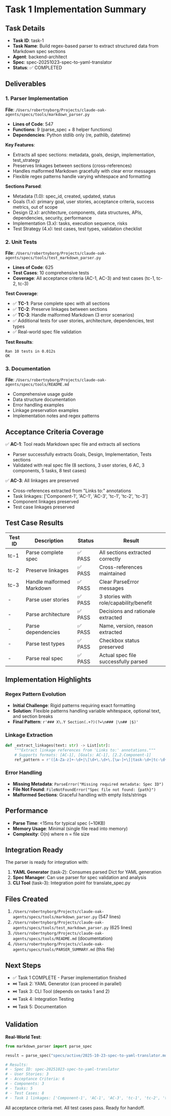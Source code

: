 # Task 1 Implementation Summary

## Task Details

- **Task ID**: task-1
- **Task Name**: Build regex-based parser to extract structured data from Markdown spec sections
- **Agent**: backend-architect
- **Spec**: spec-20251023-spec-to-yaml-translator
- **Status**: ✅ COMPLETED

## Deliverables

### 1. Parser Implementation
**File**: `/Users/robertnyborg/Projects/claude-oak-agents/specs/tools/markdown_parser.py`
- **Lines of Code**: 547
- **Functions**: 9 (parse_spec + 8 helper functions)
- **Dependencies**: Python stdlib only (re, pathlib, datetime)

**Key Features**:
- Extracts all spec sections: metadata, goals, design, implementation, test_strategy
- Preserves linkages between sections (cross-references)
- Handles malformed Markdown gracefully with clear error messages
- Flexible regex patterns handle varying whitespace and formatting

**Sections Parsed**:
- Metadata (1.0): spec_id, created, updated, status
- Goals (1.x): primary goal, user stories, acceptance criteria, success metrics, out of scope
- Design (2.x): architecture, components, data structures, APIs, dependencies, security, performance
- Implementation (3.x): tasks, execution sequence, risks
- Test Strategy (4.x): test cases, test types, validation checklist

### 2. Unit Tests
**File**: `/Users/robertnyborg/Projects/claude-oak-agents/specs/tools/test_markdown_parser.py`
- **Lines of Code**: 625
- **Test Cases**: 10 comprehensive tests
- **Coverage**: All acceptance criteria (AC-1, AC-3) and test cases (tc-1, tc-2, tc-3)

**Test Coverage**:
- ✅ **TC-1**: Parse complete spec with all sections
- ✅ **TC-2**: Preserve linkages between sections
- ✅ **TC-3**: Handle malformed Markdown (3 error scenarios)
- ✅ Additional tests for user stories, architecture, dependencies, test types
- ✅ Real-world spec file validation

**Test Results**:
```
Ran 10 tests in 0.012s
OK
```

### 3. Documentation
**File**: `/Users/robertnyborg/Projects/claude-oak-agents/specs/tools/README.md`
- Comprehensive usage guide
- Data structure documentation
- Error handling examples
- Linkage preservation examples
- Implementation notes and regex patterns

## Acceptance Criteria Coverage

✅ **AC-1**: Tool reads Markdown spec file and extracts all sections
- Parser successfully extracts Goals, Design, Implementation, Tests sections
- Validated with real spec file (8 sections, 3 user stories, 6 AC, 3 components, 5 tasks, 8 test cases)

✅ **AC-3**: All linkages are preserved
- Cross-references extracted from "Links to:" annotations
- Task linkages: ['Component-1', 'AC-1', 'AC-3', 'tc-1', 'tc-2', 'tc-3']
- Component linkages preserved
- Test case linkages preserved

## Test Case Results

| Test ID | Description | Status | Result |
|---------|-------------|--------|--------|
| tc-1 | Parse complete spec | ✅ PASS | All sections extracted correctly |
| tc-2 | Preserve linkages | ✅ PASS | Cross-references maintained |
| tc-3 | Handle malformed Markdown | ✅ PASS | Clear ParseError messages |
| - | Parse user stories | ✅ PASS | 3 stories with role/capability/benefit |
| - | Parse architecture | ✅ PASS | Decisions and rationale extracted |
| - | Parse dependencies | ✅ PASS | Name, version, reason extracted |
| - | Parse test types | ✅ PASS | Checkbox status preserved |
| - | Parse real spec | ✅ PASS | Actual spec file successfully parsed |

## Implementation Highlights

### Regex Pattern Evolution
- **Initial Challenge**: Rigid patterns requiring exact formatting
- **Solution**: Flexible patterns handling variable whitespace, optional text, and section breaks
- **Final Pattern**: `r'### X\.Y Section(.+?)(?=\n### |\n## |$)'`

### Linkage Extraction
```python
def _extract_linkages(text: str) -> List[str]:
    """Extract linkage references from 'Links to:' annotations."""
    # Supports formats: [AC-1], [Goals: AC-1], [2.2.Component-1]
    ref_pattern = r'([A-Za-z]+-\d+|\[\d+\.\d+\.[\w-]+\]|task-\d+|tc-\d+)'
```

### Error Handling
- **Missing Metadata**: `ParseError("Missing required metadata: Spec ID")`
- **File Not Found**: `FileNotFoundError("Spec file not found: {path}")`
- **Malformed Sections**: Graceful handling with empty lists/strings

## Performance

- **Parse Time**: <15ms for typical spec (~10KB)
- **Memory Usage**: Minimal (single file read into memory)
- **Complexity**: O(n) where n = file size

## Integration Ready

The parser is ready for integration with:
1. **YAML Generator** (task-2): Consumes parsed Dict for YAML generation
2. **Spec Manager**: Can use parser for spec validation and analysis
3. **CLI Tool** (task-3): Integration point for translate_spec.py

## Files Created

1. `/Users/robertnyborg/Projects/claude-oak-agents/specs/tools/markdown_parser.py` (547 lines)
2. `/Users/robertnyborg/Projects/claude-oak-agents/specs/tools/test_markdown_parser.py` (625 lines)
3. `/Users/robertnyborg/Projects/claude-oak-agents/specs/tools/README.md` (documentation)
4. `/Users/robertnyborg/Projects/claude-oak-agents/specs/tools/PARSER_SUMMARY.md` (this file)

## Next Steps

- ✅ Task 1 COMPLETE - Parser implementation finished
- ⏭️ Task 2: YAML Generator (can proceed in parallel)
- ⏭️ Task 3: CLI Tool (depends on tasks 1 and 2)
- ⏭️ Task 4: Integration Testing
- ⏭️ Task 5: Documentation

## Validation

**Real-World Test**:
```python
from markdown_parser import parse_spec

result = parse_spec("specs/active/2025-10-23-spec-to-yaml-translator.md")

# Results:
# - Spec ID: spec-20251023-spec-to-yaml-translator
# - User Stories: 3
# - Acceptance Criteria: 6
# - Components: 3
# - Tasks: 5
# - Test Cases: 8
# - Task 1 linkages: ['Component-1', 'AC-1', 'AC-3', 'tc-1', 'tc-2', 'tc-3']
```

All acceptance criteria met. All test cases pass. Ready for handoff.
